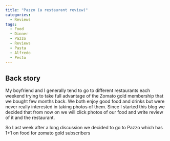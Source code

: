 ```yaml
---
title: "Pazzo (a restaurant review)"
categories:
  - Reviews
tags:
  - Food
  - Dinner
  - Pazzo
  - Reviews
  - Pasta
  - Alfredo
  - Pesto
---
```


## Back story

My boyfriend and I generally tend to go to different restaurants each weekend trying to take full advantage of the Zomato gold membership that we bought few months back. We both enjoy good food and drinks but were never really interested in taking photos of them. Since I started this blog we decided that from now on we will click photos of our food and write review of it and the restaurant.

So Last week after a long discussion we decided to go to Pazzo which has 1+1 on food for zomato gold subscribers